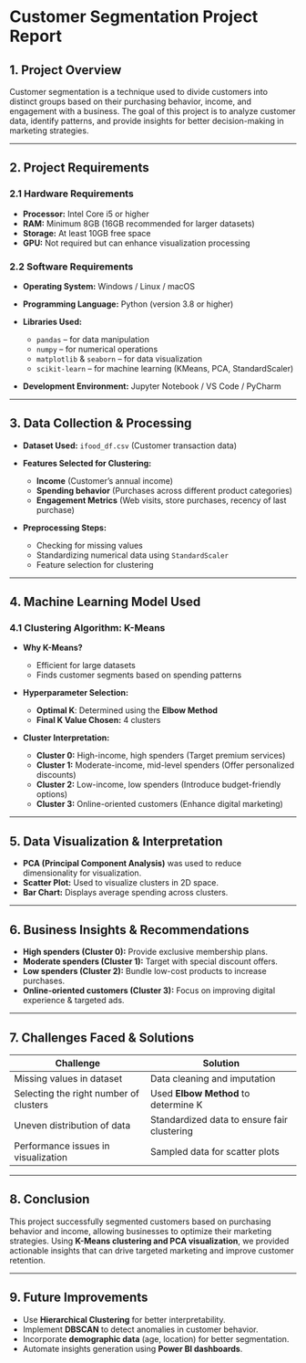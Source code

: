 # **Customer Segmentation Project Report**  

## **1. Project Overview**  
Customer segmentation is a technique used to divide customers into distinct groups based on their purchasing behavior, income, and engagement with a business. The goal of this project is to analyze customer data, identify patterns, and provide insights for better decision-making in marketing strategies.  

---

## **2. Project Requirements**  

### **2.1 Hardware Requirements**  
- **Processor:** Intel Core i5 or higher  
- **RAM:** Minimum 8GB (16GB recommended for larger datasets)  
- **Storage:** At least 10GB free space  
- **GPU:** Not required but can enhance visualization processing  

### **2.2 Software Requirements**  
- **Operating System:** Windows / Linux / macOS  
- **Programming Language:** Python (version 3.8 or higher)  
- **Libraries Used:**
  - `pandas` – for data manipulation  
  - `numpy` – for numerical operations  
  - `matplotlib` & `seaborn` – for data visualization  
  - `scikit-learn` – for machine learning (KMeans, PCA, StandardScaler)  

- **Development Environment:** Jupyter Notebook / VS Code / PyCharm  

---

## **3. Data Collection & Processing**  
- **Dataset Used:** `ifood_df.csv` (Customer transaction data)  
- **Features Selected for Clustering:**
  - **Income** (Customer’s annual income)  
  - **Spending behavior** (Purchases across different product categories)  
  - **Engagement Metrics** (Web visits, store purchases, recency of last purchase)  

- **Preprocessing Steps:**
  - Checking for missing values  
  - Standardizing numerical data using `StandardScaler`  
  - Feature selection for clustering  

---

## **4. Machine Learning Model Used**  
### **4.1 Clustering Algorithm: K-Means**  
- **Why K-Means?**  
  - Efficient for large datasets  
  - Finds customer segments based on spending patterns  

- **Hyperparameter Selection:**  
  - **Optimal K**: Determined using the **Elbow Method**  
  - **Final K Value Chosen:** 4 clusters  

- **Cluster Interpretation:**  
  - **Cluster 0:** High-income, high spenders (Target premium services)  
  - **Cluster 1:** Moderate-income, mid-level spenders (Offer personalized discounts)  
  - **Cluster 2:** Low-income, low spenders (Introduce budget-friendly options)  
  - **Cluster 3:** Online-oriented customers (Enhance digital marketing)  

---

## **5. Data Visualization & Interpretation**  
- **PCA (Principal Component Analysis)** was used to reduce dimensionality for visualization.  
- **Scatter Plot:** Used to visualize clusters in 2D space.  
- **Bar Chart:** Displays average spending across clusters.  

---

## **6. Business Insights & Recommendations**  
- **High spenders (Cluster 0):** Provide exclusive membership plans.  
- **Moderate spenders (Cluster 1):** Target with special discount offers.  
- **Low spenders (Cluster 2):** Bundle low-cost products to increase purchases.  
- **Online-oriented customers (Cluster 3):** Focus on improving digital experience & targeted ads.  

---

## **7. Challenges Faced & Solutions**  
| Challenge | Solution |
|-----------|----------|
| Missing values in dataset | Data cleaning and imputation |
| Selecting the right number of clusters | Used **Elbow Method** to determine K |
| Uneven distribution of data | Standardized data to ensure fair clustering |
| Performance issues in visualization | Sampled data for scatter plots |

---

## **8. Conclusion**  
This project successfully segmented customers based on purchasing behavior and income, allowing businesses to optimize their marketing strategies. Using **K-Means clustering and PCA visualization**, we provided actionable insights that can drive targeted marketing and improve customer retention.  

---

## **9. Future Improvements**  
- Use **Hierarchical Clustering** for better interpretability.  
- Implement **DBSCAN** to detect anomalies in customer behavior.  
- Incorporate **demographic data** (age, location) for better segmentation.  
- Automate insights generation using **Power BI dashboards**.  

